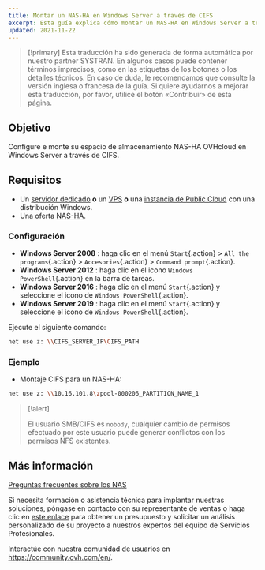 ```yaml
---
title: Montar un NAS-HA en Windows Server a través de CIFS
excerpt: Esta guía explica cómo montar un NAS-HA en Windows Server a través de CIFS.
updated: 2021-11-22
---
```


> [!primary]
> Esta traducción ha sido generada de forma automática por nuestro partner SYSTRAN. En algunos casos puede contener términos imprecisos, como en las etiquetas de los botones o los detalles técnicos. En caso de duda, le recomendamos que consulte la versión inglesa o francesa de la guía. Si quiere ayudarnos a mejorar esta traducción, por favor, utilice el botón «Contribuir» de esta página.
>

## Objetivo

Configure e monte su espacio de almacenamiento NAS-HA OVHcloud en Windows Server a través de CIFS.

## Requisitos

- Un [servidor dedicado](https://www.ovhcloud.com/es-es/bare-metal/) **o** un [VPS](https://www.ovhcloud.com/es-es/vps/) **o** una [instancia de Public Cloud](https://www.ovhcloud.com/es-es/public-cloud/) con una distribución Windows.
- Una oferta [NAS-HA](https://www.ovh.es/nas/).

### Configuración

- **Windows Server 2008** : haga clic en el menú `Start`{.action} > `All the programs`{.action} > `Accesories`{.action} > `Command prompt`{.action}.
- **Windows Server 2012** : haga clic en el icono `Windows PowerShell`{.action} en la barra de tareas.
- **Windows Server 2016** : haga clic en el menú `Start`{.action} y seleccione el icono de `Windows PowerShell`{.action}.
- **Windows Server 2019** : haga clic en el menú `Start`{.action} y seleccione el icono de `Windows PowerShell`{.action}.

Ejecute el siguiente comando:

```bash
net use z: \\CIFS_SERVER_IP\CIFS_PATH
```

### Ejemplo

- Montaje CIFS para un NAS-HA:

```bash
net use z: \\10.16.101.8\zpool-000206_PARTITION_NAME_1
```

> [!alert]
>
> El usuario SMB/CIFS es `nobody`, cualquier cambio de permisos efectuado por este usuario puede generar conflictos con los permisos NFS existentes.
> 

## Más información

[Preguntas frecuentes sobre los NAS](nas_faq1.)

Si necesita formación o asistencia técnica para implantar nuestras soluciones, póngase en contacto con su representante de ventas o haga clic en [este enlace](https://www.ovhcloud.com/es-es/professional-services/) para obtener un presupuesto y solicitar un análisis personalizado de su proyecto a nuestros expertos del equipo de Servicios Profesionales.

Interactúe con nuestra comunidad de usuarios en <https://community.ovh.com/en/>.
